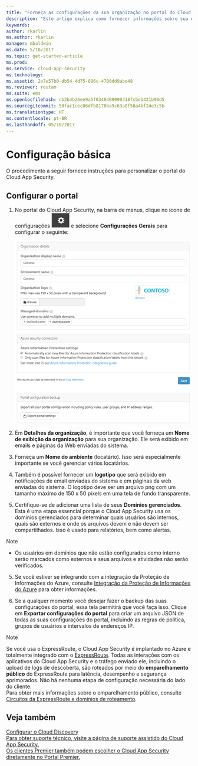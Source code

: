 ```yaml
---
title: "Forneça as configurações da sua organização no portal do Cloud App Security para melhores resultado | Microsoft Docs"
description: "Este artigo explica como fornecer informações sobre sua organização no Cloud App Security."
keywords: 
author: rkarlin
ms.author: rkarlin
manager: mbaldwin
ms.date: 5/10/2017
ms.topic: get-started-article
ms.prod: 
ms.service: cloud-app-security
ms.technology: 
ms.assetid: 2e7e57b0-db54-4d75-896c-4700dd9abe48
ms.reviewer: reutam
ms.suite: ems
ms.openlocfilehash: cb2b4b26ee9a5f0340409090318fcbe1421b90d5
ms.sourcegitcommit: 50fac1cec86dfb8170ba9c63a8f58a4bf24e3c5b
ms.translationtype: HT
ms.contentlocale: pt-BR
ms.lasthandoff: 05/10/2017
---
```

# <a name="basic-set-up"></a>Configuração básica
O procedimento a seguir fornece instruções para personalizar o portal do Cloud App Security.
  
## <a name="set-up-the-portal"></a>Configurar o portal  
  
1.  No portal do Cloud App Security, na barra de menus, clique no ícone de configurações ![ícone de configurações](./media/settings-icon.png "ícone de configurações") e selecione **Configurações Gerais** para configurar o seguinte:  
     
     ![configurações gerais](./media/general-settings.png "configurações gerais")  
  
3.  Em **Detalhes da organização**, é importante que você forneça um **Nome de exibição da organização** para sua organização. Ele será exibido em emails e páginas da Web enviadas do sistema.  
  
4. Forneça um **Nome do ambiente** (locatário). Isso será especialmente importante se você gerenciar vários locatários.  
  
4. Também é possível fornecer um **logotipo** que será exibido em notificações de email enviadas do sistema e em páginas da web enviadas do sistema. O logotipo deve ser um arquivo png com um tamanho máximo de 150 x 50 pixels em uma tela de fundo transparente.  

4.  Certifique-se de adicionar uma lista de seus **Domínios gerenciados**. Esta é uma etapa essencial porque o Cloud App Security usa os domínios gerenciados para determinar quais usuários são internos, quais são externos e onde os arquivos devem e não devem ser compartilhados. Isso é usado para relatórios, bem como alertas.  
> [!NOTE] 
> - Os usuários em domínios que não estão configurados como interno serão marcados como externos e seus arquivos e atividades não serão verificados.

5. Se você estiver se integrando com a integração da Proteção de Informações do Azure, consulte [Integração da Proteção de Informações do Azure](azip-integration.md) para obter informações. 
  
  
6.  Se a qualquer momento você desejar fazer o backup das suas configurações do portal, essa tela permitirá que você faça isso. Clique em **Exportar configurações do portal** para criar um arquivo JSON de todas as suas configurações do portal, incluindo as regras de política, grupos de usuários e intervalos de endereços IP.  
  
       



> [!NOTE] 
> Se você usa o ExpressRoute, o Cloud App Security é implantado no Azure e totalmente integrado com o [ExpressRoute](https://azure.microsoft.com/documentation/articles/expressroute-introduction/). Todas as interações com os aplicativos do Cloud App Security e o tráfego enviado ele, incluindo o upload de logs de descoberta, são roteados por meio do **emparelhamento público** do ExpressRoute para latência, desempenho e segurança aprimorados. Não há nenhuma etapa de configuração necessária do lado do cliente.  
    Para obter mais informações sobre o emparelhamento público, consulte [Circuitos da ExpressRoute e domínios de roteamento](https://azure.microsoft.com/documentation/articles/expressroute-circuit-peerings/).  
    
## <a name="see-also"></a>Veja também  
[Configurar o Cloud Discovery](set-up-cloud-discovery.md)   
[Para obter suporte técnico, visite a página de suporte assistido do Cloud App Security.](http://support.microsoft.com/oas/default.aspx?prid=16031)   
[Os clientes Premier também podem escolher o Cloud App Security diretamente no Portal Premier.](https://premier.microsoft.com/)  
  
  